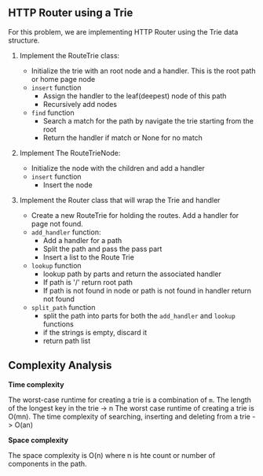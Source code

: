 ## HTTP Router using a Trie

For this problem, we are implementing HTTP Router using the Trie data structure. 
1. Implement the RouteTrie class:
    * Initialize the trie with an root node and a handler. This is the root path or home page node
    * `insert` function 
        * Assign the handler to the leaf(deepest) node of this path
        * Recursively add nodes
    * `find` function
        * Search a match for the path by navigate the trie starting from the root
        * Return the handler if match or None for no match

2. Implement The RouteTrieNode:
    * Initialize the node with the children and add a handler
    * `insert` function
        * Insert the node 

3. Implement the Router class that will wrap the Trie and handler
    * Create a new RouteTrie for holding the routes. Add a handler for page not found.
    * `add_handler` function:
        * Add a handler for a path
        * Split the path and pass the pass part
        * Insert a list to the Route Trie
    * `lookup` function
        * lookup path by parts and return the associated handler
        * If path is '/' return root path
        * If path is not found in node or path is not found in handler return not found
    * `split_path` function
        * split the path into parts for both the `add_handler` and `lookup` functions 
        * if the strings is empty, discard it
        * return path list
        
    

## Complexity Analysis

**Time complexity**

The worst-case runtime for creating a trie is a combination of `m`. 
The length of the longest key in the trie -> n
The worst case runtime of creating a trie is O(mn).
The time complexity of searching, inserting and deleting from a trie -> O(an)

**Space complexity**

The space complexity is O(n) where n is hte count or number of components in the path. 



```python

```
